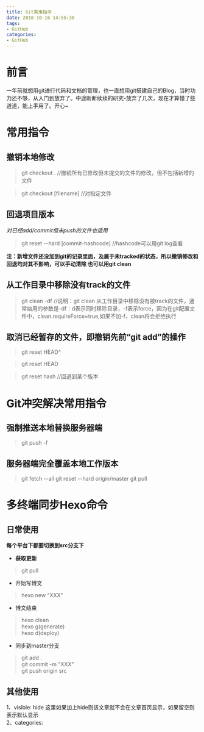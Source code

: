 ```yaml
---
title: Git常用指令
date: 2018-10-16 14:55:38
tags:
- GitHub
categories: 
- GitHub
---
```


# 前言
一年前就想用git进行代码和文档的管理，也一直想用git搭建自己的Blog，当时功力还不够，从入门到放弃了。中途断断续续的研究-放弃了几次，现在才算懂了些道道，能上手用了。开心~  
# 常用指令
## 撤销本地修改
> git checkout . //撤销所有已修改但未提交的文件的修改，但不包括新增的文件

> git checkout [filename] //对指定文件

## 回退项目版本  
*对已经add/commit但未push的文件也适用*
>git reset --hard [commit-hashcode] //hashcode可以用git log查看  

**注：新增文件还没加到git的记录里面，及属于未tracked的状态，所以撤销修改和回退均对其不影响，可以手动清除 也可以用git clean**

## 从工作目录中移除没有track的文件  
>git clean -df  //说明：git clean 从工作目录中移除没有被track的文件，通常始用的参数是-df：d表示同时移除目录，-f表示force，因为在git配置文件中，clean.requireForce=true,如果不加-f，clean将会拒绝执行

## 取消已经暂存的文件，即撤销先前“git add”的操作
>git reset HEAD^

>git reset HEAD <file>

>git reset hash  //回退到某个版本

# Git冲突解决常用指令
## 强制推送本地替换服务器端
>git push -f

## 服务器端完全覆盖本地工作版本
>git fetch --all
>git reset --hard origin/master
>git pull

# 多终端同步Hexo命令  
## 日常使用  
**每个平台下都要切换到src分支下**  
- **获取更新**
>git pull  
- 开始写博文  
>hexo new "XXX"
- 博文结束  
>hexo clean  
>hexo g(generate)    
>hexo d(deploy)    
- 同步到master分支  
>git add .  
>git commit -m "XXX"  
>git push origin src  

## 其他使用 
1、visible: hide 这里如果加上hide则该文章就不会在文章首页显示，如果留空则表示默认显示  
2、categories:  





